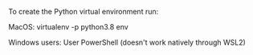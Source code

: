 To create the Python virtual environment run:

MacOS:
virtualenv -p python3.8 env

Windows users: User PowerShell (doesn't work natively through WSL2)